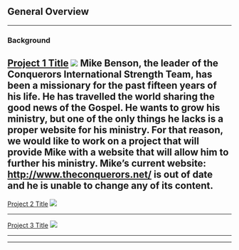 ## General Overview

---

### Background

[Project 1 Title](/sample_page)
<img src="images/dummy_thumbnail.jpg?raw=true"/>
Mike Benson, the leader of the Conquerors International Strength Team, has been a missionary for the past fifteen years of his life. He has travelled the world sharing the good news of the Gospel. 
He wants to grow his ministry, but one of the only things he lacks is a proper website for his ministry. 
For that reason, we would like to work on a project that will provide Mike with a website that will allow him to further his ministry. Mike’s current website: http://www.theconquerors.net/ is out of date and he is unable to change any of its content.
---
[Project 2 Title](/pdf/sample_presentation.pdf)
<img src="images/dummy_thumbnail.jpg?raw=true"/>

---
[Project 3 Title](http://example.com/)
<img src="images/dummy_thumbnail.jpg?raw=true"/>

---



---

